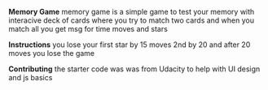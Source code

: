 **Memory Game**
memory game is a simple game to test your memory with interacive deck of cards where you try to match two cards and when you match all you get msg for time moves and stars

**Instructions**
you lose your first star by 15 moves 2nd by 20 and after 20 moves you lose the game

**Contributing**
the starter code was was from Udacity to help with UI design and js basics